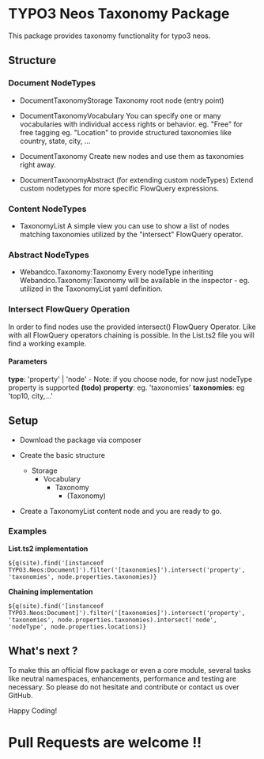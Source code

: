 TYPO3 Neos Taxonomy Package
=========================================================

This package provides taxonomy functionality for typo3 neos.

## Structure
### Document NodeTypes
* DocumentTaxonomyStorage
    Taxonomy root node (entry point)
    
* DocumentTaxonomyVocabulary
    You can specify one or many vocabularies with individual access rights or behavior.
    eg. "Free" for free tagging
    eg. "Location" to provide structured taxonomies like country, state, city, ...
    
* DocumentTaxonomy
    Create new nodes and use them as taxonomies right away. 
    
* DocumentTaxonomyAbstract (for extending custom nodeTypes)
    Extend custom nodetypes for more specific FlowQuery expressions.

### Content NodeTypes
* TaxonomyList
    A simple view you can use to show a list of nodes matching taxonomies utilized by the "intersect" FlowQuery operator.  

### Abstract NodeTypes
* Webandco.Taxonomy:Taxonomy
    Every nodeType inheriting Webandco.Taxonomy:Taxonomy will be available in the inspector - eg. utilized in the TaxonomyList yaml definition.
     
### Intersect FlowQuery Operation
In order to find nodes use the provided intersect() FlowQuery Operator. Like with all FlowQuery operators chaining is possible. In the List.ts2 file you will find a working example.

#### Parameters
**type**: 'property' | 'node' - Note: if you choose node, for now just nodeType property is supported **(todo)**
**property**: eg. 'taxonomies'
**taxonomies**: eg 'top10, city,...' 

## Setup
* Download the package via composer
* Create the basic structure
    * Storage
        * Vocabulary
            * Taxonomy
                * (Taxonomy)
                
* Create a TaxonomyList content node and you are ready to go.

### Examples
**List.ts2 implementation**
```
${q(site).find('[instanceof TYPO3.Neos:Document]').filter('[taxonomies]').intersect('property', 'taxonomies', node.properties.taxonomies)}
```
**Chaining implementation**
```
${q(site).find('[instanceof TYPO3.Neos:Document]').filter('[taxonomies]').intersect('property', 'taxonomies', node.properties.taxonomies).intersect('node', 'nodeType', node.properties.locations)}
```

## What's next ?
To make this an official flow package or even a core module, several tasks like neutral namespaces, enhancements, performance and testing are necessary. So please do not hesitate and contribute or contact us over GitHub.  


Happy Coding!

# Pull Requests are welcome !!